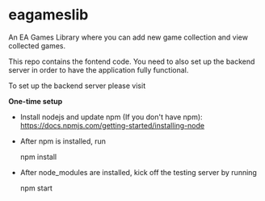 # eagameslib
An EA Games Library where you can add new game collection and view collected games.

This repo contains the fontend code. You need to also set up the backend server in order to have the application fully functional.

To set up the backend server please visit

<b>One-time setup</b>

- Install nodejs and update npm (If you don't have npm): https://docs.npmjs.com/getting-started/installing-node

- After npm is installed, run 

    npm install

- After node_modules are installed, kick off the testing server by running 

    npm start
